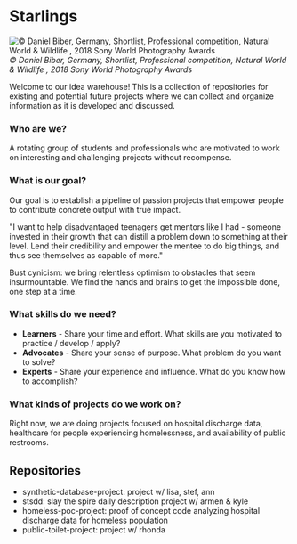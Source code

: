 # Starlings
![© Daniel Biber, Germany, Shortlist, Professional competition, Natural World & Wildlife , 2018 Sony World Photography Awards](https://www.worldphoto.org/sites/default/files/gallery/images/703203/d35b18843b1a0f5282cf34082d11fa56.starling%2520murmuration%25204.JPG)
*© Daniel Biber, Germany, Shortlist, Professional competition, Natural World & Wildlife , 2018 Sony World Photography Awards*


Welcome to our idea warehouse! This is a collection of repositories for existing and potential future projects where we can collect and organize information as it is developed and discussed.  


### Who are we?
A rotating group of students and professionals who are motivated to work on interesting and challenging projects without recompense.


### What is our goal?
Our goal is to establish a pipeline of passion projects that empower people to contribute concrete output with true impact.

"I want to help disadvantaged teenagers get mentors like I had - someone invested in their growth that can distill a problem down to something at their level. Lend their credibility and empower the mentee to do big things, and thus see themselves as capable of more."

Bust cynicism: we bring relentless optimism to obstacles that seem insurmountable.  We find the hands and brains to get the impossible done, one step at a time.


### What skills do we need?
- **Learners** - Share your time and effort.  What skills are you motivated to practice / develop / apply?
- **Advocates** - Share your sense of purpose.  What problem do you want to solve?
- **Experts** - Share your experience and influence.  What do you know how to accomplish?


### What kinds of projects do we work on?
Right now, we are doing projects focused on hospital discharge data, healthcare for people experiencing homelessness, and availability of public restrooms.


## Repositories
- synthetic-database-project: project w/ lisa, stef, ann
- stsdd: slay the spire daily description project w/ armen & kyle
- homeless-poc-project: proof of concept code analyzing hospital discharge data for homeless population
- public-toilet-project: project w/ rhonda
